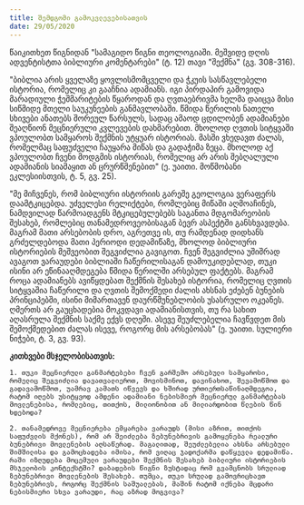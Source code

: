 ```yaml
---
title: შემდგომი გამოკვლევებისათვის
date: 29/05/2020
---
```


წაიკითხეთ წიგნიდან "სამაგიდო წიგნი თეოლოგიაში. მეშვიდე დღის ადვენტისტთა ბიბლიური კომენტარები" (ტ. 12) თავი "შექმნა" (გვ. 308-316).

"ბიბლია არის ყველაზე ყოვლისმომცველი და ჭკუის სასწავლებელი ისტორია, რომელიც კი გააჩნია ადამიანს. იგი პირდაპირ გამოვიდა მარადიული ჭეშმარიტების წყაროდან და ღვთაებრივმა ხელმა დაიცვა მისი სიწმიდე მთელი საუკუნეების განმავლობაში. წმიდა წერილის ნათელი სხივები ანათებს შორეულ წარსულს, სადაც ამაოდ ცდილობენ ადამიანები შეაღწიონ მეცნიერული კვლევების დახმარებით. მხოლოდ ღვთის სიტყვაში ვპოულობთ სამყაროს შექმნის უტყუარ ისტორიას. მასში ვხედავთ ძალას, რომელმაც საფუძველი ჩაუყარა მიწას და გადაჭიმა ზეცა. მხოლოდ აქ ვპოულობთ ჩვენი მოდგმის ისტორიას, რომელიც არ არის შებღალული ადამიანის სიამაყით ან ცრურწმენებით" (ე. უაითი. მოწმობანი ეკლესიისთვის, ტ. 5, გვ. 25).

"მე მიჩვენეს, რომ ბიბლიური ისტორიის გარეშე გეოლოგია ვერაფერს დაამტკიცებდა. უძველესი რელიქტები, რომლებიც მიწაში აღმოაჩინეს, ნამდვილად წარმოადგენს მტკიცებულებებს საგანთა მდგომარეობის შესახებ, რომლებიც თანამედროვეობისაგან ბევრ ასპექტში განსხვავდება. მაგრამ მათი არსებობის დრო, აგრეთვე ის, თუ რამდენად დიდხანს გრძელდებოდა მათი პერიოდი დედამიწაზე, მხოლოდ ბიბლიური ისტორიების მეშვეობით შეგვიძლია გავიგოთ. ჩვენ შეგვიძლია უშიშრად ავაგოთ ვარაუდები ბიბლიაში ჩაწერილისაგან დამოუკიდებლად, თუკი ისინი არ ეწინააღმდეგება წმიდა წერილში არსებულ ფაქტებს. მაგრამ როცა ადამიანებს ავიწყდებათ შექმნის შესახებ ისტორია, რომელიც ღვთის სიტყვაშია ჩაწერილი და ღვთის შემოქმედი ძალის ახსნას ეძებენ ბუნების პრინციპებში, ისინი მიმართავენ დაურწმუნებლობის უსასრულო ოკეანეს. ღმერთს არ გაუცხადებია მოკვდავი ადამიანისთვის, თუ რა სახით აღასრულა შექმნის საქმე ექვს დღეში. ასევე შეუძლებელია ჩავწვდეთ მის შემოქმედებით ძალას ისევე, როგორც მის არსებობას" (ე. უაითი. სულიერი ნიჭები, ტ. 3, გვ. 93).

**კითხვები მსჯელობისათვის:**

`1.	თუკი მეცნიერული განმარტებები ჩვენ გარშემო არსებული სამყაროსი, რომელიც შეგვიძლია დავათვალიეროთ, მოვისმინოთ, დავინახოთ, შევამოწმოთ და გადავამოწმოთ, უამრავ კამათს იწვევს და ხშირად ურთიერთსაწინაღმდეგოა, რატომ იღებს უსიტყვოდ ამდენი ადამიანი ნებისმიერ მეცნიერულ განმარტებას მოვლენებისა, რომლებიც, თითქოს, მილიონობით ან მილიარდობით წლების წინ ხდებოდა?`

`2.	თანამედროვე მეცნიერება ემყარება ვარაუდს (მისი აზრით, თითქოს საფუძვლის მქონეს), რომ არ შეიძლება ზებუნებრივის გამოყენება რეალური ბუნებრივი მოვლენების აღსაწერად. მაგალითად, შეუძლებელია ახსნა არსებული შიმშილისა და გამოცხადება იმისა, რომ ვიღაც ჯადოქარმა დაწყევლა დედამიწა. რაში იზღუდება მოცემული ვარაუდები შექმნის შესახებ ბიბლიური ისტორიების მსჯელობის კონტექსტში? დაბადების წიგნი ზუსტადაც რომ გვამცნობს სრულიად ზებუნებრივი მოვლენების შესახებ. თუმცა, თუკი სრულად გამოვრიცხავთ ზებუნებრივს, როგორც შექმნის საშუალებას, მაშინ რატომ იქნება მცდარი ნებისმიერი სხვა ვარაუდი, რაც აზრად მოგვივა?`
